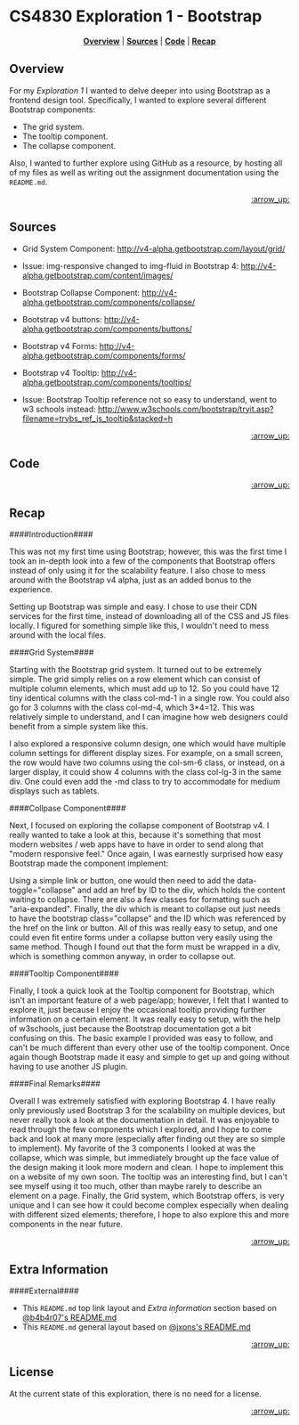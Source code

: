 # CS4830 Exploration 1 - Bootstrap

<p align="center">
<b><a href="#overview">Overview</a></b>
|
<b><a href="#sources">Sources</a></b>
|
<b><a href="#code">Code</a></b>
|
<b><a href="#recap">Recap</a></b>

</p>

## Overview 

For my *Exploration 1* I wanted to delve deeper into using Bootstrap as a frontend design tool. Specifically, I wanted to explore several different Bootstrap components: 

- The grid system.
- The tooltip component.
- The collapse component.

Also, I wanted to further explore using GitHub as a resource, by hosting all of my files as well as writing out the assignment documentation using the `README.md`.

<p align="right"><a href="#top">:arrow_up:</a></p>

## Sources 

- Grid System Component:
http://v4-alpha.getbootstrap.com/layout/grid/

- Issue: img-responsive changed to img-fluid in Bootstrap 4:
http://v4-alpha.getbootstrap.com/content/images/

- Bootstrap Collapse Component:
http://v4-alpha.getbootstrap.com/components/collapse/

- Bootstrap v4 buttons:
http://v4-alpha.getbootstrap.com/components/buttons/

- Bootstrap v4 Forms:
http://v4-alpha.getbootstrap.com/components/forms/

- Bootstrap v4 Tooltip:
http://v4-alpha.getbootstrap.com/components/tooltips/

- Issue: Bootstrap Tooltip reference not so easy to understand, went to w3 schools instead:
http://www.w3schools.com/bootstrap/tryit.asp?filename=trybs_ref_js_tooltip&stacked=h

<p align="right"><a href="#top">:arrow_up:</a></p>

## Code 

<p align="right"><a href="#top">:arrow_up:</a></p>

## Recap 

####Introduction####

This was not my first time using Bootstrap; however, this was the first time I took an in-depth look into a few of the components that Bootstrap offers instead of only using it for the scalability feature. I also chose to mess around with the Bootstrap v4 alpha, just as an added bonus to the experience. 

Setting up Bootstrap was simple and easy. I chose to use their CDN services for the first time, instead of downloading all of the CSS and JS files locally. I figured for something simple like this, I wouldn't need to mess around with the local files. 

####Grid System####

Starting with the Bootstrap grid system. It turned out to be extremely simple. The grid simply relies on a row element which can consist of multiple column elements, which must add up to 12. So you could have 12 tiny identical columns with the class col-md-1 in a single row. You could also go for 3 columns with the class col-md-4, which 3*4=12. This was relatively simple to understand, and I can imagine how web designers could benefit from a simple system like this. 

I also explored a responsive column design, one which would have multiple column settings for different display sizes. For example, on a small screen, the row would have two columns using the col-sm-6 class, or instead, on a larger display, it could show 4 columns with the class col-lg-3 in the same div. One could even add the -md class to try to accommodate for medium displays such as tablets. 

####Collpase Component####

Next, I focused on exploring the collapse component of Bootstrap v4. I really wanted to take a look at this, because it's something that most modern websites / web apps have to have in order to send along that "modern responsive feel." Once again, I was earnestly surprised how easy Bootstrap made the component implement:

Using a simple link or button, one would then need to add the data-toggle="collapse" and add an href by ID to the div, which holds the content waiting to collapse. There are also a few classes for formatting such as "aria-expanded". Finally, the div which is meant to collapse out just needs to have the bootstrap class="collapse" and the ID which was referenced by the href on the link or button. All of this was really easy to setup, and one could even fit entire forms under a collapse button very easily using the same method. Though I found out that the form must be wrapped in a div, which is something common anyway, in order to collapse out.   

####Tooltip Component####

Finally, I took a quick look at the Tooltip component for Bootstrap, which    isn't an important feature of a web page/app; however, I felt that I wanted to explore it, just because I enjoy the occasional tooltip providing further information on a certain element. It was really easy to setup, with the help of w3schools, just because the Bootstrap documentation got a bit confusing on this. The basic example I provided was easy to follow, and can't be much different than every other use of the tooltip component. Once again though Bootstrap made it easy and simple to get up and going without having to use another JS plugin. 

####Final Remarks####

Overall I was extremely satisfied with exploring Bootstrap 4. I have really only previously used Bootstrap 3 for the scalability on multiple devices, but never really took a look at the documentation in detail. It was enjoyable to read through the few components which I explored, and I hope to come back and look at many more (especially after finding out they are so simple to implement). My favorite of the 3 components I looked at was the collapse, which was simple, but immediately brought up the face value of the design making it look more modern and clean. I hope to implement this on a website of my own soon. The tooltip was an interesting find, but I can't see myself using it too much, other than maybe rarely to describe an element on a page. Finally, the Grid system, which Bootstrap offers, is very unique and I can see how it could become complex especially when dealing with different sized elements; therefore, I hope to also explore this and more components in the near future. 

<p align="right"><a href="#top">:arrow_up:</a></p>

## Extra Information 

####External####
- This `README.md` top link layout and *Extra information* section based on [@b4b4r07's README.md](https://github.com/b4b4r07/dotfiles)
- This `README.md` general layout based on [@jxons's README.md](https://gist.github.com/jxson/1784669)

<p align="right"><a href="#top">:arrow_up:</a></p>

## License

At the current state of this exploration, there is no need for a license.

<p align="right"><a href="#top">:arrow_up:</a></p>
